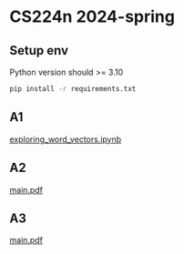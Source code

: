 # CS224n 2024-spring

## Setup env
Python version should >= 3.10
```bash
pip install -r requirements.txt
```

## A1
[exploring_word_vectors.ipynb](./a1/exploring_word_vectors.ipynb)

## A2
[main.pdf](./a2/latex/main.pdf)

## A3
[main.pdf](./a3/latex/main.pdf)